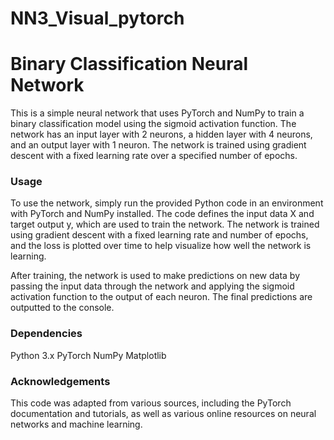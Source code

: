 # NN3_Visual_pytorch
<h1>Binary Classification Neural Network</h1>
This is a simple neural network that uses PyTorch and NumPy to train a binary classification model using the sigmoid activation function. The network has an input layer with 2 neurons, a hidden layer with 4 neurons, and an output layer with 1 neuron. The network is trained using gradient descent with a fixed learning rate over a specified number of epochs.

<h3>Usage</h3>
To use the network, simply run the provided Python code in an environment with PyTorch and NumPy installed. The code defines the input data X and target output y, which are used to train the network. The network is trained using gradient descent with a fixed learning rate and number of epochs, and the loss is plotted over time to help visualize how well the network is learning.

After training, the network is used to make predictions on new data by passing the input data through the network and applying the sigmoid activation function to the output of each neuron. The final predictions are outputted to the console.

<h3>Dependencies</h3>
Python 3.x
PyTorch
NumPy
Matplotlib
<h3>Acknowledgements</h3>
This code was adapted from various sources, including the PyTorch documentation and tutorials, as well as various online resources on neural networks and machine learning.
